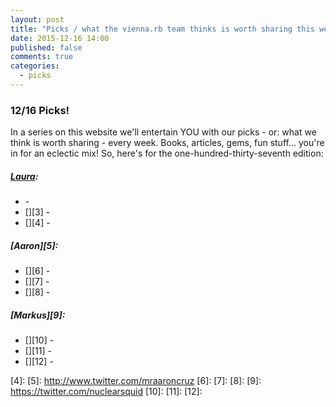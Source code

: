 ```yaml
---
layout: post
title: "Picks / what the vienna.rb team thinks is worth sharing this week"
date: 2015-12-16 14:00
published: false
comments: true
categories:
  - picks
---
```


### 12/16 Picks!

In a series on this website we'll entertain YOU with our picks - or: what we think is worth sharing - every week.
Books, articles, gems, fun stuff... you're in for an eclectic mix! So, here's for the one-hundred-thirty-seventh edition:

##### [Laura][1]:
- [][2] - 
- [][3] - 
- [][4] -

##### [Aaron][5]:
- [][6] - 
- [][7] - 
- [][8] -

##### [Markus][9]:
- [][10] - 
- [][11] - 
- [][12] - 


[1]: http://www.twitter.com/alicetragedy
[2]: 
[3]: 
[4]: 
[5]: http://www.twitter.com/mraaroncruz
[6]:
[7]:
[8]:
[9]: https://twitter.com/nuclearsquid
[10]: 
[11]: 
[12]: 
